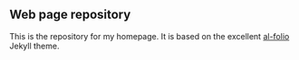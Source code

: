 ## Web page repository

This is the repository for my homepage. It is based on the excellent [al-folio](https://github.com/alshedivat/al-folio) Jekyll theme.

<!-- # al-folio -->
<!-- <\!-- ALL-CONTRIBUTORS-BADGE:START - Do not remove or modify this section -\-> -->
<!-- [maintainers]: https://img.shields.io/badge/maintainers-3-success.svg 'Number of maintainers' -->
<!-- <\!-- ALL-CONTRIBUTORS-BADGE:END -\-> -->

<!-- [![deploy](https://github.com/alshedivat/al-folio/actions/workflows/deploy.yml/badge.svg)](https://github.com/alshedivat/al-folio/actions/workflows/deploy.yml) -->
<!-- [![demo](https://img.shields.io/badge/theme-demo-brightgreen.svg)](https://alshedivat.github.io/al-folio/) -->
<!-- [![GitHub contributors](https://img.shields.io/github/contributors/alshedivat/al-folio.svg)](https://github.com/alshedivat/al-folio/graphs/contributors/) -->
<!-- [![Maintainers][maintainers]](#maintainers) -->
<!-- [![GitHub release](https://img.shields.io/github/v/release/alshedivat/al-folio)](https://github.com/alshedivat/al-folio/releases/latest) -->
<!-- [![GitHub license](https://img.shields.io/github/license/alshedivat/al-folio?color=blue)](https://github.com/alshedivat/al-folio/blob/master/LICENSE) -->
<!-- [![GitHub stars](https://img.shields.io/github/stars/alshedivat/al-folio)](https://github.com/alshedivat/al-folio) -->
<!-- [![GitHub forks](https://img.shields.io/github/forks/alshedivat/al-folio)](https://github.com/alshedivat/al-folio/fork) -->

<!-- [![Docker Image Version](https://img.shields.io/docker/v/amirpourmand/al-folio?sort=semver&label=docker%20image&color=blueviolet)](https://hub.docker.com/r/amirpourmand/al-folio) -->
<!-- [![Docker Image Size](https://img.shields.io/docker/image-size/amirpourmand/al-folio?sort=date&label=docker%20image%20size&color=blueviolet)](https://hub.docker.com/r/amirpourmand/al-folio) -->
<!-- [![Docker Pulls](https://img.shields.io/docker/pulls/amirpourmand/al-folio?color=blueviolet)](https://hub.docker.com/r/amirpourmand/al-folio) -->

<!-- A simple, clean, and responsive [Jekyll](https://jekyllrb.com/) theme for academics. -->
<!-- If you like the theme, give it a star! -->

<!-- [![Preview](https://raw.githubusercontent.com/alshedivat/al-folio/master/assets/img/al-folio-preview.png)](https://alshedivat.github.io/al-folio/) -->


<!-- ## User community -->

<!-- The vibrant community of **al-folio** users is growing! -->
<!-- Academics around the world use this theme for their homepages, blogs, lab pages, as well as webpages for courses, workshops, conferences, meetups, and more. -->
<!-- Check out the community webpages below. -->
<!-- Feel free to add your own page(s) by sending a PR. -->

<!-- <table> -->
<!-- <tr> -->
<!-- <td>Academics</td> -->
<!-- <td> -->
<!-- <a href="https://maruan.alshedivat.com" target="_blank">★</a> -->
<!-- <a href="https://www.cs.columbia.edu/~chen1ru/" target="_blank">★</a> -->
<!-- <a href="https://maithraraghu.com" target="_blank">★</a> -->
<!-- <a href="https://platanios.org" target="_blank">★</a> -->
<!-- <a href="https://otiliastr.github.io" target="_blank">★</a> -->
<!-- <a href="https://www.maths.dur.ac.uk/~sxwc62/" target="_blank">★</a> -->
<!-- <a href="https://jessachandler.com/" target="_blank">★</a> -->
<!-- <a href="https://mayankm96.github.io/" target="_blank">★</a> -->
<!-- <a href="https://markdean.info/" target="_blank">★</a> -->
<!-- <a href="https://kakodkar.github.io/" target="_blank">★</a> -->
<!-- <a href="https://sahirbhatnagar.com/" target="_blank">★</a> -->
<!-- <a href="https://spd.gr/" target="_blank">★</a> -->
<!-- <a href="https://jay-sarkar.github.io/" target="_blank">★</a> -->
<!-- <a href="https://aborowska.github.io/" target="_blank">★</a> -->
<!-- <a href="https://aditisgh.github.io/" target="_blank">★</a> -->
<!-- <a href="https://alexhaydock.co.uk/" target="_blank">★</a> -->
<!-- <a href="https://alixkeener.net/" target="_blank">★</a> -->
<!-- <a href="https://andreea7b.github.io/" target="_blank">★</a> -->
<!-- <a href="https://rishabhjoshi.github.io/" target="_blank">★</a> -->
<!-- <a href="https://sheelabhadra.github.io/" target="_blank">★</a> -->
<!-- <a href="https://giograno.me/" target="_blank">★</a> -->
<!-- <a href="https://immsrini.github.io/" target="_blank">★</a> -->
<!-- <a href="https://apooladian.github.io/" target="_blank">★</a> -->
<!-- <a href="https://chinmoy-dutta.github.io/" target="_blank">★</a> -->
<!-- <a href="https://liamcli.com/" target="_blank">★</a> -->
<!-- <a href="https://yoonholee.com/" target="_blank">★</a> -->
<!-- <a href="https://zrqiao.github.io/" target="_blank">★</a> -->
<!-- <a href="https://abstractgeek.github.io/" target="_blank">★</a> -->
<!-- <a href="https://www.compphys.de/" target="_blank">★</a> -->
<!-- <a href="https://julianstreyczek.github.io" target="_blank">★</a> -->
<!-- <a href="https://sdaza.com" target="_blank">★</a> -->
<!-- <a href="https://niweera.gq" target="_blank">★</a> -->
<!-- <a href="https://www.alihkw.com" target="_blank">★</a> -->
<!-- <a href="https://amirpourmand.ir" target="_blank">★</a> -->
<!-- <a href="https://scottleechua.github.io" target="_blank">★</a> -->
<!-- <a href="https://sk1y101.github.io" target="_blank">★</a> -->
<!-- <a href="https://yyang768osu.github.io" target="_blank">★</a> -->
<!-- <a href="https://veedata.github.io" target="_blank">★</a> -->
<!-- <a href="https://K-Wu.github.io" target="_blank">★</a> -->
<!-- <a href="https://amalawilson.com" target="_blank">★</a> -->
<!-- <a href="https://tirtharajdash.github.io" target="_blank">★</a> -->
<!-- <a href="https://carolinacarreira.github.io" target="_blank">★</a> -->
<!-- <a href="https://manandey.github.io" target="_blank">★</a> -->
<!-- <a href="https://johanneshoerner.github.io" target="_blank">★</a> -->
<!-- <a href="https://ioannismavromatis.com" target="_blank">★</a> -->
<!-- <a href="https://taidnguyen.github.io" target="_blank">★</a> -->
<!-- <a href="https://lbugnon.github.io" target="_blank">★</a> -->
<!-- <a href="https://joahannes.github.io" target="_blank">★</a> -->
<!-- <a href="https://dominikstrb.github.io" target="_blank">★</a> -->
<!-- <a href="https://tylerbarna.com" target="_blank">★</a> -->
<!-- <a href="https://daviddmc.github.io/" target="_blank">★</a> -->
<!-- <a href="https://andreaskuster.ch/" target="_blank">★</a> -->
<!-- <a href="https://ellisbrown.github.io/" target="_blank">★</a> -->
<!--  <a href="https://noman-bashir.github.io/" target="_blank">★</a> -->
<!-- </td> -->
<!-- </tr> -->
<!-- <tr> -->
<!-- <td>Labs</td> -->
<!-- <td> -->
<!-- <a href="https://www.haylab.caltech.edu/" target="_blank">★</a> -->
<!-- <a href="https://sjkimlab.github.io/" target="_blank">★</a> -->
<!-- <a href="https://systemconsultantgroup.github.io/scg-folio/" target="_blank">★</a> -->
<!-- <a href="https://decisionlab.ucsf.edu/" target="_blank">★</a> -->
<!-- <a href="https://programming-group.com/" target="_blank">★</a> -->
<!-- <a href="https://sailing-lab.github.io/" target="_blank">★</a> -->
<!-- <a href="https://inbt.jhu.edu/epidiagnostics/" target="_blank">★</a> -->
<!-- </td> -->
<!-- </tr> -->
<!-- <tr> -->
<!-- <td>Courses</td> -->
<!-- <td> -->
<!-- CMU PGM (<a href="https://sailinglab.github.io/pgm-spring-2019/" target="_blank">S-19</a>) <br> -->
<!-- CMU DeepRL (<a href="https://cmudeeprl.github.io/703website_f19/" target="_blank">F-19</a>, <a href="https://cmudeeprl.github.io/Spring202010403website/" target="_blank">S-20</a>, <a href="https://cmudeeprl.github.io/703website/" target="_blank">F-20</a>, <a href="https://cmudeeprl.github.io/403_website/"target="_blank">S-21</a>) <br> -->
<!-- CMU MMML (<a href="https://cmu-multicomp-lab.github.io/mmml-course/fall2020/" target="_blank">F-20</a>) <br> -->
<!-- CMU Distributed Systems (<a href="https://andrew.cmu.edu/course/15-440/" target="_blank">S-21</a>) -->
<!-- </td> -->
<!-- </tr> -->
<!-- <tr> -->
<!-- <td>Conferences & workshops</td> -->
<!-- <td> -->
<!-- ML Retrospectives (NeurIPS: <a href="https://ml-retrospectives.github.io/neurips2019/" target="_blank">2019</a>, <a href="https://ml-retrospectives.github.io/neurips2020/" target="_blank">2020</a>; ICML: <a href="https://ml-retrospectives.github.io/icml2020/" target="_blank">2020</a>) <br> -->
<!-- HAMLETS (NeurIPS: <a href="https://hamlets-workshop.github.io/" target="_blank">2020</a>) <br> -->
<!-- ICBINB (NeurIPS: <a href="https://i-cant-believe-its-not-better.github.io/" target="_blank">2020</a>, <a href="https://i-cant-believe-its-not-better.github.io/neurips2021/" target="_blank">2021</a>) <br> -->
<!-- Neural Compression (ICLR: <a href="https://neuralcompression.github.io/" target="_blank">2021</a>) <br> -->
<!-- Score Based Methods (NeurIPS: <a href="https://score-based-methods-workshop.github.io/" target="_blank">2022</a>) -->
<!-- </td> -->
<!-- </tr> -->
<!-- </table> -->


<!-- ## Lighthouse PageSpeed Insights -->

<!-- [![Google PageSpeeg](https://raw.githubusercontent.com/alshedivat/al-folio/master/assets/img/pagespeed.svg)](https://pagespeed.web.dev/report?url=https%3A%2F%2Falshedivat.github.io%2Fal-folio%2F&form_factor=desktop) -->


<!-- ## Table Of Contents -->

<!--   * [User community](#user-community) -->
<!--   * [Lighthouse PageSpeed Insights](#lighthouse-pagespeed-insights) -->
<!--   * [Getting started](#getting-started) -->
<!--     + [Installation](#installation) -->
<!--       - [Local setup using Docker (Recommended on Windows)](#local-setup-using-docker-recommended-on-windows) -->
<!--       - [Local Setup (Standard)](#local-setup-standard) -->
<!--       - [Deployment](#deployment) -->
<!--       - [Upgrading from a previous version](#upgrading-from-a-previous-version) -->
<!--     + [FAQ](#faq) -->
<!--   * [Features](#features) -->
<!--     + [Publications](#publications) -->
<!--     + [Collections](#collections) -->
<!--     + [Layouts](#layouts) -->
<!--       - [The iconic style of Distill](#the-iconic-style-of-distill) -->
<!--       - [Full support for math & code](#full-support-for-math--code) -->
<!--       - [Photos](#photos) -->
<!--     + [Other features](#other-features) -->
<!--       - [GitHub repositories and user stats](#github-repositories-and-user-stats) -->
<!--       - [Theming](#theming) -->
<!--       - [Social media previews](#social-media-previews) -->
<!--       - [Atom (RSS-like) Feed](#atom-rss-like-feed) -->
<!--   * [Contributing](#contributing) -->
<!--     + [Core Contributors](#core-contributors) -->
<!--   * [License](#license) -->

<!-- ## Getting started -->

<!-- Want to learn more about Jekyll? Check out [this tutorial](https://www.taniarascia.com/make-a-static-website-with-jekyll/). -->
<!-- Why Jekyll? Read [Andrej Karpathy's blog post](https://karpathy.github.io/2014/07/01/switching-to-jekyll/)! -->


<!-- ### Installation -->

<!-- For a hands-on walkthrough of al-folio installation, check out [this cool video tutorial](https://www.youtube.com/watch?v=g6AJ9qPPoyc) by one of the community members! 🎬 🍿 -->

<!-- --- -->

<!-- #### Local setup using Docker (Recommended on Windows) -->

<!-- You need to take the following steps to get `al-folio` up and running in your local machine: -->

<!-- - First, install [docker](https://docs.docker.com/get-docker/) and [docker-compose](https://docs.docker.com/compose/install/). -->
<!-- - Then, clone this repository to your machine: -->

<!-- ```bash -->
<!-- $ git clone git@github.com:<your-username>/<your-repo-name>.git -->
<!-- $ cd <your-repo-name> -->
<!-- ``` -->

<!-- Finally, run the following command that will pull a pre-built image from DockerHub and will run your website. -->

<!-- ```bash -->
<!-- $ docker-compose up -->
<!-- ``` -->

<!-- Note that when you run it for the first time, it will download a docker image of size 300MB or so. -->

<!-- Now, feel free to customize the theme however you like (don't forget to change the name!). After you are done, you can use the same command (`docker-compose up`) to render the webpage with all you changes. Also, make sure to commit your final changes. -->

<!-- > To change port number, you can edit `docker-compose.yml` file. -->

<!-- <details><summary>(click to expand) <strong>Build your own docker image:</strong></summary> -->

<!-- > Note: this approach is only necessary if you would like to build an older or very custom version of al-folio. -->

<!-- Build and run a new docker image using: -->
<!-- ```bash -->
<!-- $ docker-compose -f docker-local.yml up -->
<!-- ``` -->
<!-- > If you want to update jekyll, install new ruby packages, etc., all you have to do is build the image again using `--force-recreate` argument at the end of previous command! It will download ruby and jekyll and install all ruby packages again from scratch. -->

<!-- </details> -->

<!-- --- -->

<!-- #### Local Setup (Standard) -->

<!-- Assuming you have [Ruby](https://www.ruby-lang.org/en/downloads/) and [Bundler](https://bundler.io/) installed on your system (*hint: for ease of managing ruby gems, consider using [rbenv](https://github.com/rbenv/rbenv)*), first [fork](https://guides.github.com/activities/forking/) the theme from `github.com:alshedivat/al-folio` to `github.com:<your-username>/<your-repo-name>` and do the following: -->

<!-- ```bash -->
<!-- $ git clone git@github.com:<your-username>/<your-repo-name>.git -->
<!-- $ cd <your-repo-name> -->
<!-- $ bundle install -->
<!-- $ bundle exec jekyll serve -->
<!-- ``` -->

<!-- Now, feel free to customize the theme however you like (don't forget to change the name!). -->
<!-- After you are done, **commit** your final changes. -->

<!-- --- -->

<!-- #### Deployment -->

<!-- Deploying your website to [GitHub Pages](https://pages.github.com/) is the most popular option. -->
<!-- Starting version [v0.3.5](https://github.com/alshedivat/al-folio/releases/tag/v0.3.5), **al-folio** will automatically re-deploy your webpage each time you push new changes to your repository! :sparkles: -->

<!-- **For personal and organization webpages:** -->
<!-- 1. Rename your repository to `<your-github-username>.github.io` or `<your-github-orgname>.github.io`. -->
<!-- 2. In `_config.yml`, set `url` to `https://<your-github-username>.github.io` and leave `baseurl` empty. -->
<!-- 3. Set up automatic deployment of your webpage (see instructions below). -->
<!-- 4. Make changes, commit, and push! -->
<!-- 5. After deployment, the webpage will become available at `<your-github-username>.github.io`. -->

<!-- **For project pages:** -->
<!-- 1. In `_config.yml`, set `url` to `https://<your-github-username>.github.io` and `baseurl` to `/<your-repository-name>/`. -->
<!-- 2. Set up automatic deployment of your webpage (see instructions below). -->
<!-- 3. Make changes, commit, and push! -->
<!-- 4. After deployment, the webpage will become available at `<your-github-username>.github.io/<your-repository-name>/`. -->

<!-- **To enable automatic deployment:** -->
<!-- 1. Click on **Actions** tab and **Enable GitHub Actions**; do not worry about creating any workflows as everything has already been set for you. -->
<!-- 2. Make any other changes to your webpage, commit, and push. This will automatically trigger the **Deploy** action. -->
<!-- 3. Wait for a few minutes and let the action complete. You can see the progress in the **Actions** tab. If completed successfully, in addition to the `master` branch, your repository should now have a newly built `gh-pages` branch. -->
<!-- 4. Finally, in the **Settings** of your repository, in the Pages section, set the branch to `gh-pages` (**NOT** to `master`). For more details, see [Configuring a publishing source for your GitHub Pages site](https://docs.github.com/en/pages/getting-started-with-github-pages/configuring-a-publishing-source-for-your-github-pages-site#choosing-a-publishing-source). -->


<!-- <details><summary>(click to expand) <strong>Manual deployment to GitHub Pages:</strong></summary> -->

<!-- If you need to manually re-deploy your website to GitHub pages, run the deploy script from the root directory of your repository: -->
<!-- ```bash -->
<!-- $ ./bin/deploy -->
<!-- ``` -->
<!-- uses the `master` branch for the source code and deploys the webpage to `gh-pages`. -->

<!-- </details> -->

<!-- <details><summary>(click to expand) <strong>Deployment to another hosting server (non GitHub Pages):</strong></summary> -->

<!-- If you decide to not use GitHub Pages and host your page elsewhere, simply run: -->
<!-- ```bash -->
<!-- $ bundle exec jekyll build -->
<!-- ``` -->
<!-- which will (re-)generate the static webpage in the `_site/` folder. -->
<!-- Then simply copy the contents of the `_site/` foder to your hosting server. -->

<!-- **Note:** Make sure to correctly set the `url` and `baseurl` fields in `_config.yml` before building the webpage. If you are deploying your webpage to `your-domain.com/your-project/`, you must set `url: your-domain.com` and `baseurl: /your-project/`. If you are deploing directly to `your-domain.com`, leave `baseurl` blank. -->

<!-- </details> -->

<!-- <details><summary>(click to expand) <strong>Deployment to a separate repository (advanced users only):</strong></summary> -->

<!-- **Note:** Do not try using this method unless you know what you are doing (make sure you are familiar with [publishing sources](https://help.github.com/en/github/working-with-github-pages/about-github-pages#publishing-sources-for-github-pages-sites)). This approach allows to have the website's source code in one repository and the deployment version in a different repository. -->

<!-- Let's assume that your website's publishing source is a `publishing-source` sub-directory of a git-versioned repository cloned under `$HOME/repo/`. -->
<!-- For a user site this could well be something like `$HOME/<user>.github.io`. -->

<!-- Firstly, from the deployment repo dir, checkout the git branch hosting your publishing source. -->

<!-- Then from the website sources dir (commonly your al-folio fork's clone): -->
<!-- ```bash -->
<!-- $ bundle exec jekyll build --destination $HOME/repo/publishing-source -->
<!-- ``` -->

<!-- This will instruct jekyll to deploy the website under `$HOME/repo/publishing-source`. -->

<!-- **Note:** Jekyll will clean `$HOME/repo/publishing-source` before building! -->

<!-- The quote below is taken directly from the [jekyll configuration docs](https://jekyllrb.com/docs/configuration/options/): -->

<!-- > Destination folders are cleaned on site builds -->
<!-- > -->
<!-- > The contents of `<destination>` are automatically cleaned, by default, when the site is built. Files or folders that are not created by your site will be removed. Some files could be retained by specifying them within the `<keep_files>` configuration directive. -->
<!-- > -->
<!-- > Do not use an important location for `<destination>`; instead, use it as a staging area and copy files from there to your web server. -->

<!-- If `$HOME/repo/publishing-source` contains files that you want jekyll to leave untouched, specify them under `keep_files` in `_config.yml`. -->
<!-- In its default configuration, al-folio will copy the top-level `README.md` to the publishing source. If you want to change this behaviour, add `README.md` under `exclude` in `_config.yml`. -->

<!-- **Note:** Do _not_ run `jekyll clean` on your publishing source repo as this will result in the entire directory getting deleted, irrespective of the content of `keep_files` in `_config.yml`. -->

<!-- </details> -->

<!-- --- -->

<!-- #### Upgrading from a previous version -->

<!-- If you installed **al-folio** as described above, you can upgrade to the latest version as follows: -->

<!-- ```bash -->
<!-- # Assuming the current directory is <your-repo-name> -->
<!-- $ git remote add upstream https://github.com/alshedivat/al-folio.git -->
<!-- $ git fetch upstream -->
<!-- $ git rebase v0.3.5 -->
<!-- ``` -->

<!-- If you have extensively customized a previous version, it might be trickier to upgrade. -->
<!-- You can still follow the steps above, but `git rebase` may result in merge conflicts that must be resolved. -->
<!-- See [git rebase manual](https://help.github.com/en/github/using-git/about-git-rebase) and how to [resolve conflicts](https://help.github.com/en/github/using-git/resolving-merge-conflicts-after-a-git-rebase) for more information. -->
<!-- If rebasing is too complicated, we recommend to re-install the new version of the theme from scratch and port over your content and changes from the previous version manually. -->

<!-- --- -->

<!-- ### FAQ -->

<!-- Here are some frequently asked questions. -->
<!-- If you have a different question, please ask using [Discussions](https://github.com/alshedivat/al-folio/discussions/categories/q-a). -->

<!-- 1. **Q:** After I fork and setup the repo, I get a deployment error. -->
<!--    Isn't the website supposed to correctly deploy automatically? <br> -->
<!--    **A:** Yes, if you are using release `v0.3.5` or later, the website will automatically and correctly re-deploy right after your first commit. -->
<!--    Please make some changes (e.g., change your website info in `_config.yml`), commit, and push. -->
<!--    Make sure to follow [deployment instructions](https://github.com/alshedivat/al-folio#deployment) in the previous section. -->
<!--    (Relevant issue: [209](https://github.com/alshedivat/al-folio/issues/209#issuecomment-798849211).) -->

<!-- 2. **Q:** I am using a custom domain (e.g., `foo.com`). -->
<!--    My custom domain becomes blank in the repository settings after each deployment. -->
<!--    How do I fix that? <br> -->
<!--    **A:** You need to add `CNAME` file to the `master` or `source` branch of your repository. -->
<!--    The file should contain your custom domain name. -->
<!--    (Relevant issue: [130](https://github.com/alshedivat/al-folio/issues/130).) -->

<!-- 3. **Q:** My webpage works locally. -->
<!--     But after deploying, it is not displayed correctly (CSS and JS is not loaded properly). -->
<!--     How do I fix that? <br> -->
<!--    **A:** Make sure to correctly specify the `url` and `baseurl` paths in `_config.yml`. -->
<!--    Set `url` to `https://<your-github-username>.github.io` or to `https://<your.custom.domain>` if you are using a custom domain. -->
<!--    If you are deploying a personal or organization website, leave `baseurl` blank. -->
<!--    If you are deploying a project page, set `baseurl: /<your-project-name>/`. -->

<!-- 4. **Q:** Atom feed doesn't work. Why? -->
<!--    <br> -->
<!--    **A:** Make sure to correctly specify the `url` and `baseurl` paths in `_config.yml`. -->
<!--   RSS Feed plugin works with these correctly set up fields: `title`, `url`, `description` and `author`. -->
<!--   Make sure to fill them in an appropriate way and try again. -->


<!-- ## Features -->

<!-- ### Publications -->

<!-- Your publications page is generated automatically from your BibTex bibliography. -->
<!-- Simply edit `_bibliography/papers.bib`. -->
<!-- You can also add new `*.bib` files and customize the look of your publications however you like by editing `_pages/publications.md`. -->

<!-- <p align="center"><img src="https://raw.githubusercontent.com/alshedivat/al-folio/master/assets/img/publications-screenshot.png" width=800></p> -->

<!-- <details><summary>(click to expand) <strong>Author annotation:</strong></summary> -->

<!-- In publications, the author entry for yourself is identified by string array `scholar:last_name` and string array `scholar:first_name` in `_config.yml`: -->
<!-- ``` -->
<!-- scholar: -->
<!--   last_name: [Einstein] -->
<!--   first_name: [Albert, A.] -->
<!-- ``` -->
<!-- If the entry matches one form of the last names and the first names, it will be underlined. -->
<!-- Keep meta-information about your co-authors in `_data/coauthors.yml` and Jekyll will insert links to their webpages automatically. -->
<!-- The coauthor data format in `_data/coauthors.yml` is as follows, -->
<!-- ``` -->
<!-- "Adams": -->
<!--   - firstname: ["Edwin", "E.", "E. P.", "Edwin Plimpton"] -->
<!--     url: https://en.wikipedia.org/wiki/Edwin_Plimpton_Adams -->

<!-- "Podolsky": -->
<!--   - firstname: ["Boris", "B.", "B. Y.", "Boris Yakovlevich"] -->
<!--     url: https://en.wikipedia.org/wiki/Boris_Podolsky -->

<!-- "Rosen": -->
<!--   - firstname: ["Nathan", "N."] -->
<!--     url: https://en.wikipedia.org/wiki/Nathan_Rosen -->

<!-- "Bach": -->
<!--   - firstname: ["Johann Sebastian", "J. S."] -->
<!--     url: https://en.wikipedia.org/wiki/Johann_Sebastian_Bach -->

<!--   - firstname: ["Carl Philipp Emanuel", "C. P. E."] -->
<!--     url: https://en.wikipedia.org/wiki/Carl_Philipp_Emanuel_Bach -->
<!-- ``` -->
<!-- If the entry matches one of the combinations of the last names and the first names, it will be highlighted and linked to the url provided. -->

<!-- </details> -->

<!-- <details><summary>(click to expand) <strong>Buttons (through custom bibtex keywords):</strong></summary> -->

<!-- There are several custom bibtex keywords that you can use to affect how the entries are displayed on the webpage: -->

<!-- - `abbr`: Adds an abbreviation to the left of the entry. You can add links to these by creating a venue.yaml-file in the _data folder and adding entries that match. -->
<!-- - `abstract`: Adds an "Abs" button that expands a hidden text field when clicked to show the abstract text -->
<!-- - `arxiv`: Adds a link to the Arxiv website (Note: only add the arxiv identifier here - the link is generated automatically) -->
<!-- - `bibtex_show`: Adds a "Bib" button that expands a hidden text field with the full bibliography entry -->
<!-- - `html`: Inserts a "HTML" button redirecting to the user-specified link -->
<!-- - `pdf`: Adds a "PDF" button redirecting to a specified file (if a full link is not specified, the file will be assumed to be placed in the /assets/pdf/ directory) -->
<!-- - `supp`: Adds a "Supp" button to a specified file (if a full link is not specified, the file will be assumed to be placed in the /assets/pdf/ directory) -->
<!-- - `blog`: Adds a "Blog" button redirecting to the specified link -->
<!-- - `code`: Adds a "Code" button redirecting to the specified link -->
<!-- - `poster`: Adds a "Poster" button redirecting to a specified file (if a full link is not specified, the file will be assumed to be placed in the /assets/pdf/ directory) -->
<!-- - `slides`: Adds a "Slides" button redirecting to a specified file (if a full link is not specified, the file will be assumed to be placed in the /assets/pdf/ directory) -->
<!-- - `website`: Adds a "Website" button redirecting to the specified link -->
<!-- - `altmetric`: Adds an [Altmetric](https://www.altmetric.com/) badge (Note: only add the altmetric identifier here - the link is generated automatically) -->

<!-- You can implement your own buttons by editing the bib.html file. -->

<!-- </details> -->

<!-- --- -->

<!-- ### Collections -->

<!-- This Jekyll theme implements `collections` to let you break up your work into categories. -->
<!-- The theme comes with two default collections: `news` and `projects`. -->
<!-- Items from the `news` collection are automatically displayed on the home page. -->
<!-- Items from the `projects` collection are displayed on a responsive grid on projects page. -->

<!-- <p align="center"><img src="https://raw.githubusercontent.com/alshedivat/al-folio/master/assets/img/projects-screenshot.png" width=700></p> -->

<!-- You can easily create your own collections, apps, short stories, courses, or whatever your creative work is. -->
<!-- To do this, edit the collections in the `_config.yml` file, create a corresponding folder, and create a landing page for your collection, similar to `_pages/projects.md`. -->

<!-- --- -->

<!-- ### Layouts -->

<!-- **al-folio** comes with stylish layouts for pages and blog posts. -->

<!-- #### The iconic style of Distill -->

<!-- The theme allows you to create blog posts in the [distill.pub](https://distill.pub/) style: -->

<!-- <p align="center"><a href="https://alshedivat.github.io/al-folio/blog/2021/distill/" target="_blank"><img src="https://raw.githubusercontent.com/alshedivat/al-folio/master/assets/img/distill-screenshot.png" width=700></a></p> -->

<!-- For more details on how to create distill-styled posts using `<d-*>` tags, please refer to [the example](https://alshedivat.github.io/al-folio/blog/2021/distill/). -->

<!-- #### Full support for math & code -->

<!-- **al-folio** supports fast math typesetting through [MathJax](https://www.mathjax.org/) and code syntax highlighting using [GitHub style](https://github.com/jwarby/jekyll-pygments-themes): -->

<!-- <p align="center"> -->
<!-- <a href="https://alshedivat.github.io/al-folio/blog/2015/math/" target="_blank"><img src="https://raw.githubusercontent.com/alshedivat/al-folio/master/assets/img/math-screenshot.png" width=400></a> -->
<!-- <a href="https://alshedivat.github.io/al-folio/blog/2015/code/" target="_blank"><img src="https://raw.githubusercontent.com/alshedivat/al-folio/master/assets/img/code-screenshot.png" width=400></a> -->
<!-- </p> -->

<!-- #### Photos -->

<!-- Photo formatting is made simple using [Bootstrap's grid system](https://getbootstrap.com/docs/4.4/layout/grid/). -->
<!-- Easily create beautiful grids within your blog posts and project pages: -->

<!-- <p align="center"> -->
<!--   <a href="https://alshedivat.github.io/al-folio/projects/1_project/"> -->
<!--     <img src="https://raw.githubusercontent.com/alshedivat/al-folio/master/assets/img/photos-screenshot.png" width="75%"> -->
<!--   </a> -->
<!-- </p> -->

<!-- --- -->

<!-- ### Other features -->

<!-- #### GitHub repositories and user stats -->
<!-- **al-folio** uses [github-readme-stats](https://github.com/anuraghazra/github-readme-stats) to display GitHub repositories and user stats on the the `/repositories/` page. -->

<!-- Edit the `_data/repositories.yml` and change the `github_users` and `github_repos` lists to include your own GitHub profile and repositories to the the `/repositories/` page. -->

<!-- You may also use the following codes for displaying this in any other pages. -->
<!-- ``` -->
<!-- <\!-- code for GitHub users -\-> -->
<!-- {% if site.data.repositories.github_users %} -->
<!-- <div class="repositories d-flex flex-wrap flex-md-row flex-column justify-content-between align-items-center"> -->
<!--   {% for user in site.data.repositories.github_users %} -->
<!--     {% include repository/repo_user.html username=user %} -->
<!--   {% endfor %} -->
<!-- </div> -->
<!-- {% endif %} -->

<!-- <\!-- code for GitHub repositories -\-> -->
<!-- {% if site.data.repositories.github_repos %} -->
<!-- <div class="repositories d-flex flex-wrap flex-md-row flex-column justify-content-between align-items-center"> -->
<!--   {% for repo in site.data.repositories.github_repos %} -->
<!--     {% include repository/repo.html repository=repo %} -->
<!--   {% endfor %} -->
<!-- </div> -->
<!-- {% endif %} -->
<!-- ``` -->

<!-- #### Theming -->
<!-- A variety of beautiful theme colors have been selected for you to choose from. -->
<!-- The default is purple, but you can quickly change it by editing the -->
<!-- `--global-theme-color` variable in the `_sass/_themes.scss` file. -->
<!-- Other color variables are listed there as well. -->
<!-- The stock theme color options available can be found at `_sass/variables.scss`. -->
<!-- You can also add your own colors to this file assigning each a name for ease of -->
<!-- use across the template. -->

<!-- #### Social media previews -->
<!-- **al-folio** supports preview images on social media. -->
<!-- To enable this functionality you will need to set `serve_og_meta` to `true` in your `_config.yml`. -->
<!-- Once you have done so, all your site's pages will include Open Graph data in the HTML head element. -->

<!-- You will then need to configure what image to display in your site's social media previews. -->
<!-- This can be configured on a per-page basis, by setting the `og_image` page variable. -->
<!-- If for an individual page this variable is not set, then the theme will fall back to a site-wide `og_image` variable, configurable in your `_config.yml`. -->
<!-- In both the page-specific and site-wide cases, the `og_image` variable needs to hold the URL for the image you wish to display in social media previews. -->

<!-- #### Atom (RSS-like) Feed -->
<!-- It generates an Atom (RSS-like) feed of your posts, useful for Atom and RSS readers. -->
<!-- The feed is reachable simply by typing after your homepage `/feed.xml`. -->
<!-- E.g. assuming your website mountpoint is the main folder, you can type `yourusername.github.io/feed.xml` -->

<!-- ## Contributing -->

<!-- Contributions to al-folio are very welcome! -->
<!-- Before you get started, please take a look at [the guidelines](CONTRIBUTING.md). -->

<!-- If you would like to improve documentation, add your webpage to the list below, or fix a minor inconsistency or bug, please feel free to send a PR directly to `master`. -->
<!-- For more complex issues/bugs or feature requests, please open an issue using the appropriate template. -->

<!-- ### Maintainers -->

<!-- <\!-- ALL-CONTRIBUTORS-LIST:START - Do not remove or modify this section -\-> -->
<!-- <\!-- prettier-ignore-start -\-> -->
<!-- <\!-- markdownlint-disable -\-> -->
<!-- <table> -->
<!--   <tr> -->
<!--     <td align="center"><a href="http://maruan.alshedivat.com"><img src="https://avatars.githubusercontent.com/u/2126561?v=4" width="100px;" alt=""/><br /><sub><b>Maruan</b></sub></a></td> -->
<!--     <td align="center"><a href="http://rohandebsarkar.github.io"><img src="https://avatars.githubusercontent.com/u/50144004?v=4" width="100px;" alt=""/><br /><sub><b>Rohan Deb Sarkar</b></sub></a></td> -->
<!--     <td align="center"><a href="https://amirpourmand.ir"><img src="https://avatars.githubusercontent.com/u/32064808?v=4" width="100px;" alt=""/><br /><sub><b>Amir Pourmand</b></sub></a></td> -->
<!--   </tr> -->
<!-- </table> -->

<!-- <\!-- markdownlint-restore -\-> -->
<!-- <\!-- prettier-ignore-end -\-> -->

<!-- <\!-- ALL-CONTRIBUTORS-LIST:END -\-> -->

<!-- ## License -->

<!-- The theme is available as open source under the terms of the [MIT License](https://github.com/alshedivat/al-folio/blob/master/LICENSE). -->

<!-- Originally, **al-folio** was based on the [\*folio theme](https://github.com/bogoli/-folio) (published by [Lia Bogoev](https://liabogoev.com) and under the MIT license). -->
<!-- Since then, it got a full re-write of the styles and many additional cool features. -->
